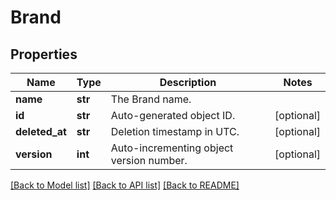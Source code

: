 # Brand

## Properties
Name | Type | Description | Notes
------------ | ------------- | ------------- | -------------
**name** | **str** | The Brand name. | 
**id** | **str** | Auto-generated object ID. | [optional] 
**deleted_at** | **str** | Deletion timestamp in UTC. | [optional] 
**version** | **int** | Auto-incrementing object version number. | [optional] 

[[Back to Model list]](../README.md#documentation-for-models) [[Back to API list]](../README.md#documentation-for-api-endpoints) [[Back to README]](../README.md)


